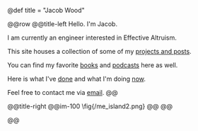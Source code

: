 @def title = "Jacob Wood"
<!-- 
@@im-100
\fig{/me_island2.png}
@@ -->

@@row
@@title-left
Hello. I'm Jacob. 

I am currently an engineer interested in Effective Altruism.

This site houses a collection of some of my [projects and posts](/posts/).

You can find my favorite [books](/books/) and [podcasts](/podcasts/) here as well.

Here is what I've [done](/cv/) and what I'm doing [now](/now/).

Feel free to contact me via [email](mailto:mail@jacobw.xyz).
@@

@@title-right
@@im-100
\fig{/me_island2.png}
@@
@@

@@

